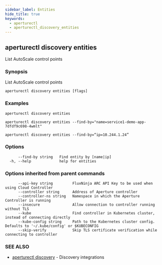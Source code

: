 ```yaml
---
sidebar_label: Entities
hide_title: true
keywords:
  - aperturectl
  - aperturectl_discovery_entities
---
```


<!-- markdownlint-disable -->

## aperturectl discovery entities

List AutoScale control points

### Synopsis

List AutoScale control points

```
aperturectl discovery entities [flags]
```

### Examples

```
aperturectl discovery entities

aperturectl discovery entities --find-by="name=service1-demo-app-7dfdf9c698-4wmlt"

aperturectl discovery entities --find-by=“ip=10.244.1.24”
```

### Options

```
      --find-by string   Find entity by [name|ip]
  -h, --help             help for entities
```

### Options inherited from parent commands

```
      --api-key string         FluxNinja ARC API Key to be used when using Cloud Controller
      --controller string      Address of Aperture controller
      --controller-ns string   Namespace in which the Aperture Controller is running
      --insecure               Allow connection to controller running without TLS
      --kube                   Find controller in Kubernetes cluster, instead of connecting directly
      --kube-config string     Path to the Kubernetes cluster config. Defaults to '~/.kube/config' or $KUBECONFIG
      --skip-verify            Skip TLS certificate verification while connecting to controller
```

### SEE ALSO

- [aperturectl discovery](/reference/aperturectl/discovery/discovery.md) - Discovery integrations
